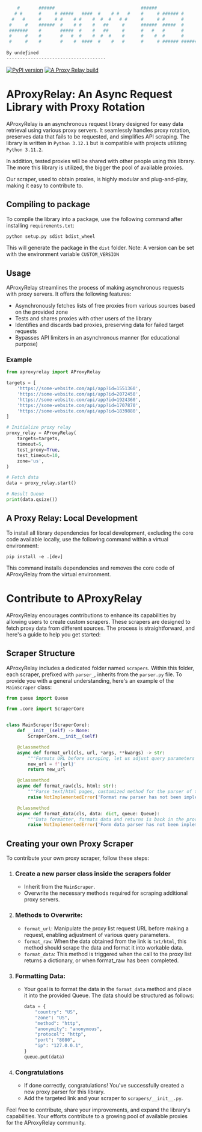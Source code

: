 ```python
    #       ######                                ######                             
   # #      #     # #####   ####  #    # #   #    #     # ###### #        ##   #   # 
  #   #     #     # #    # #    #  #  #   # #     #     # #      #       #  #   # #  
 #     #    ######  #    # #    #   ##     #      ######  #####  #      #    #   #   
 #######    #       #####  #    #   ##     #      #   #   #      #      ######   #   
 #     #    #       #   #  #    #  #  #    #      #    #  #      #      #    #   #   
 #     #    #       #    #  ####  #    #   #      #     # ###### ###### #    #   #   
                                                                                     
By undeƒined
-------------------------------------
```
[![PyPI version](https://badge.fury.io/py/aproxyrelay.svg)](https://badge.fury.io/py/aproxyrelay)
[![A Proxy Relay build](https://github.com/my-dev-app/proxy-relay/actions/workflows/entrypoint.yaml/badge.svg?branch=development)](https://github.com/my-dev-app/proxy-relay/actions/workflows/entrypoint.yaml)

# AProxyRelay: An Async Request Library with Proxy Rotation

AProxyRelay is an asynchronous request library designed for easy data retrieval using various proxy servers. It seamlessly handles proxy rotation, preserves data that fails to be requested, and simplifies API scraping. The library is written in `Python 3.12.1` but is compatible with projects utilizing `Python 3.11.2`.

In addition, tested proxies will be shared with other people using this library. The more this library is utilized, the bigger the pool of available proxies.

Our scraper, used to obtain proxies, is highly modular and plug-and-play, making it easy to contribute to.

## Compiling to package
To compile the library into a package, use the following command after installing `requirements.txt`:

```sh
python setup.py sdist bdist_wheel
```

This will generate the package in the `dist` folder.
Note: A version can be set with the environment variable `CUSTOM_VERSION`

## Usage
AProxyRelay streamlines the process of making asynchronous requests with proxy servers. It offers the following features:
- Asynchronously fetches lists of free proxies from various sources based on the provided zone
- Tests and shares proxies with other users of the library
- Identifies and discards bad proxies, preserving data for failed target requests
- Bypasses API limiters in an asynchronous manner (for educational purpose)

### Example
```py
from aproxyrelay import AProxyRelay

targets = [
    'https://some-website.com/api/app?id=1551360',
    'https://some-website.com/api/app?id=2072450',
    'https://some-website.com/api/app?id=1924360',
    'https://some-website.com/api/app?id=1707870',
    'https://some-website.com/api/app?id=1839880',
]

# Initialize proxy relay
proxy_relay = AProxyRelay(
    targets=targets,
    timeout=5,
    test_proxy=True,
    test_timeout=10,
    zone='us',
)

# Fetch data
data = proxy_relay.start()

# Result Queue
print(data.qsize())
```

## A Proxy Relay: Local Development
To install all library dependencies for local development, excluding the core code available locally, use the following command within a virtual environment:

    pip install -e .[dev]

This command installs dependencies and removes the core code of AProxyRelay from the virtual environment.


# Contribute to AProxyRelay

AProxyRelay encourages contributions to enhance its capabilities by allowing users to create custom scrapers. These scrapers are designed to fetch proxy data from different sources. The process is straightforward, and here's a guide to help you get started:

## Scraper Structure

AProxyRelay includes a dedicated folder named `scrapers`. Within this folder, each scraper, prefixed with `parser_`, inherits from the `parser.py` file. To provide you with a general understanding, here's an example of the `MainScraper` class:

```py
from queue import Queue

from .core import ScraperCore


class MainScraper(ScraperCore):
    def __init__(self) -> None:
        ScraperCore.__init__(self)

    @classmethod
    async def format_url(cls, url, *args, **kwargs) -> str:
        """Formats URL before scraping, let us adjust query parameters for each parser"""
        new_url = f'{url}'
        return new_url

    @classmethod
    async def format_raw(cls, html: str):
        """Parse text/html pages, customized method for the parser of this website"""
        raise NotImplementedError('Format raw parser has not been implemented yet')

    @classmethod
    async def format_data(cls, data: dict, queue: Queue):
        """Data formatter, formats data and returns is back in the process Queue"""
        raise NotImplementedError('Form data parser has not been implemented yet')
```

## Creating your own Proxy Scraper

To contribute your own proxy scraper, follow these steps:

1. ### Create a new parser class inside the scrapers folder
    - Inherit from the `MainScraper`.
    - Overwrite the necessary methods required for scraping additional proxy servers.
2. ### Methods to Overwrite:
    - `format_url`: Manipulate the proxy list request URL before making a request, enabling adjustment of various query parameters.
    - `format_raw`: When the data obtained from the link is `txt/html`, this method should scrape the data and format it into workable data.
    - `format_data`: This method is triggered when the call to the proxy list returns a dictionary, or when format_raw has been completed.
3. ### Formatting Data:
    - Your goal is to format the data in the `format_data` method and place it into the provided Queue. The data should be structured as follows:
        ```python
        data = {
            "country": "US",
            "zone": "US",
            "method": "http",
            "anonymity": "anonymous",
            "protocol": "http",
            "port": "8080",
            "ip": "127.0.0.1",
        }
        queue.put(data)
        ```
4. ### Congratulations
    - If done correctly, congratulations! You've successfully created a new proxy parser for this library.
    - Add the targeted link and your scraper to `scrapers/__init__.py`.

Feel free to contribute, share your improvements, and expand the library's capabilities. Your efforts contribute to a growing pool of available proxies for the AProxyRelay community.

